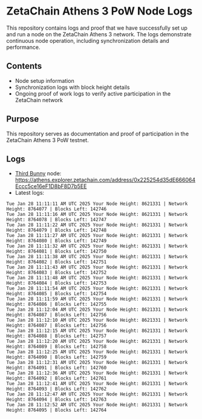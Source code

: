 # ZetaChain Athens 3 PoW Node Logs
This repository contains logs and proof that we have successfully set up and run a node on the ZetaChain Athens 3 network. The logs demonstrate continuous node operation, including synchronization details and performance.

## Contents
- Node setup information
- Synchronization logs with block height details
- Ongoing proof of work logs to verify active participation in the ZetaChain network

## Purpose
This repository serves as documentation and proof of participation in the ZetaChain Athens 3 PoW testnet.

## Logs

- [Third Bunny](https://thirdbunny.xyz/) node: https://athens.explorer.zetachain.com/address/0x225254d35dE666064Eccc5ce16eF1D8bF8D7b5EE
- Latest logs:
```
Tue Jan 28 11:11:11 AM UTC 2025 Your Node Height: 8621331 | Network Height: 8764077 | Blocks Left: 142746
Tue Jan 28 11:11:16 AM UTC 2025 Your Node Height: 8621331 | Network Height: 8764078 | Blocks Left: 142747
Tue Jan 28 11:11:22 AM UTC 2025 Your Node Height: 8621331 | Network Height: 8764079 | Blocks Left: 142748
Tue Jan 28 11:11:27 AM UTC 2025 Your Node Height: 8621331 | Network Height: 8764080 | Blocks Left: 142749
Tue Jan 28 11:11:32 AM UTC 2025 Your Node Height: 8621331 | Network Height: 8764081 | Blocks Left: 142750
Tue Jan 28 11:11:38 AM UTC 2025 Your Node Height: 8621331 | Network Height: 8764082 | Blocks Left: 142751
Tue Jan 28 11:11:43 AM UTC 2025 Your Node Height: 8621331 | Network Height: 8764083 | Blocks Left: 142752
Tue Jan 28 11:11:48 AM UTC 2025 Your Node Height: 8621331 | Network Height: 8764084 | Blocks Left: 142753
Tue Jan 28 11:11:54 AM UTC 2025 Your Node Height: 8621331 | Network Height: 8764085 | Blocks Left: 142754
Tue Jan 28 11:11:59 AM UTC 2025 Your Node Height: 8621331 | Network Height: 8764086 | Blocks Left: 142755
Tue Jan 28 11:12:04 AM UTC 2025 Your Node Height: 8621331 | Network Height: 8764087 | Blocks Left: 142756
Tue Jan 28 11:12:10 AM UTC 2025 Your Node Height: 8621331 | Network Height: 8764087 | Blocks Left: 142756
Tue Jan 28 11:12:15 AM UTC 2025 Your Node Height: 8621331 | Network Height: 8764088 | Blocks Left: 142757
Tue Jan 28 11:12:20 AM UTC 2025 Your Node Height: 8621331 | Network Height: 8764089 | Blocks Left: 142758
Tue Jan 28 11:12:25 AM UTC 2025 Your Node Height: 8621331 | Network Height: 8764090 | Blocks Left: 142759
Tue Jan 28 11:12:31 AM UTC 2025 Your Node Height: 8621331 | Network Height: 8764091 | Blocks Left: 142760
Tue Jan 28 11:12:36 AM UTC 2025 Your Node Height: 8621331 | Network Height: 8764092 | Blocks Left: 142761
Tue Jan 28 11:12:41 AM UTC 2025 Your Node Height: 8621331 | Network Height: 8764093 | Blocks Left: 142762
Tue Jan 28 11:12:47 AM UTC 2025 Your Node Height: 8621331 | Network Height: 8764094 | Blocks Left: 142763
Tue Jan 28 11:12:52 AM UTC 2025 Your Node Height: 8621331 | Network Height: 8764095 | Blocks Left: 142764
```
